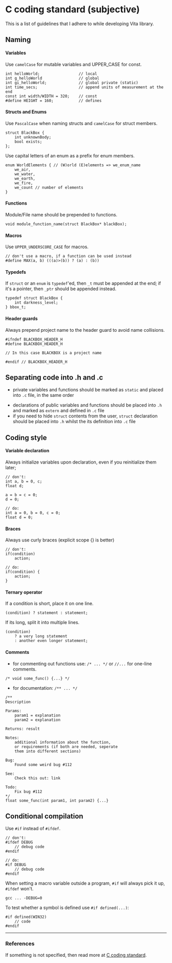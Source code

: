 # C coding standard (subjective)
This is a list of guidelines that I adhere to while developing Vita library.

## Naming
#### Variables
Use `camelCase` for mutable variables and UPPER_CASE for const.

```
int helloWorld;                 // local
int g_helloWorld                // global
int gi_helloWorld;              // global private (static)
int time_secs;                  // append units of measurement at the end
const int width/WIDTH = 320;    // const
#define HEIGHT = 160;           // defines
```

#### Structs and Enums
Use `PascalCase` when naming structs and `camelCase` for struct members.

```
struct BlackBox {
    int unknownBody;
    bool exists;
};
```

Use capital letters of an enum as a prefix for enum members.

```
enum WorldElements { // (W)orld (E)elements => we_enum_name
    we_air,
    we_water,
    we_earth,
    we_fire,
    we_count // number of elements
}
```

#### Functions
Module/File name should be prepended to functions.

```
void module_function_name(struct BlackBox* blackBox);
```

#### Macros
Use `UPPER_UNDERSCORE_CASE` for macros.

```
// don't use a macro, if a function can be used instead
#define MAX(a, b) (((a)>(b)) ? (a) : (b))
```

#### Typedefs
If `struct` or an `enum` is `typedef`'ed, then `_t` must be appended at the end; if it's a pointer, then `_ptr` should be appended instead.

```
typedef struct BlackBox {
    int darkness_level;
} bbox_t;
```

#### Header guards
Always prepend project name to the header guard to avoid name collisions.

```
#ifndef BLACKBOX_HEADER_H
#define BLACKBOX_HEADER_H

// In this case BLACKBOX is a project name

#endif // BLACKBOX_HEADER_H
```

## Separating code into .h and .c
* private variables and functions should be marked as `static` and placed into `.c` file, in the same order
- declarations of public variables and functions should be placed into `.h` and marked as `extern` and defined in `.c` file
- if you need to hide `struct` contents from the user, `struct` declaration should be placed into `.h` whilst the its definition into `.c` file

## Coding style

#### Variable declaration
Always initialize variables upon declaration, even if you reinitialize them later;

```
// don't:
int a, b = 0, c;
float d;

a = b = c = 0;
d = 0;

// do:
int a = 0, b = 0, c = 0;
float d = 0;
```

#### Braces
Always use curly braces (explicit scope {} is better)

```
// don't:
if(condition)
    action;

// do:
if(condition) {
    action;
}
```

#### Ternary operator
If a condition is short, place it on one line.

```
(condition) ? statement : statement;
```

If its long, split it into multiple lines.

```
(condition)
    ? a very long statement
    : another even longer statement;
```

#### Comments
* for commenting out functions use: `/* ... */` or `//...` for one-line comments.

```
/* void some_func() {...} */
```

* for documentation: `/** ... */`

```
/**
Description

Params:
    param1 = explanation
    param2 = explanation

Returns: result

Notes:
    additional information about the function,
    or requirements (if both are needed, seperate
    them into different sections)

Bug:
    Found some weird bug #112

See:
    Check this out: link

Todo:
    Fix bug #112
*/
float some_func(int param1, int param2) {...}
```

## Conditional compilation
Use `#if` instead of `#ifdef`.

```
// don't:
#ifdef DEBUG
    // debug code
#endif

// do:
#if DEBUG
    // debug code
#endif
```

When setting a macro variable outside a program, `#if` will always pick it up, `#ifdef` won't.

```
gcc ... -DEBUG=0
```

To test whether a symbol is defined use `#if defined(...)`:

```
#if defined(WIN32)
    // code
#endif
```

---

### References
If something is not specified, then read more at [C coding standard](https://users.ece.cmu.edu/~eno/coding/CCodingStandard.html#brace).
